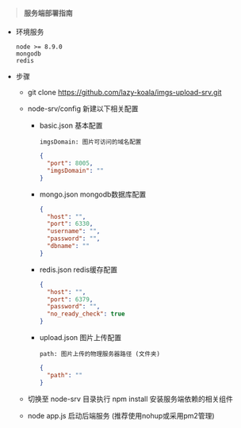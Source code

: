 > #### 服务端部署指南
- 环境服务

  ```
  node >= 8.9.0
  mongodb
  redis
  ```
- 步骤

  - git clone https://github.com/lazy-koala/imgs-upload-srv.git
  
  - node-srv/config 新建以下相关配置
    - basic.json  基本配置
      ```
      imgsDomain: 图片可访问的域名配置
      ```
      ```json
      {
        "port": 8005,
        "imgsDomain": ""
      }
      ```
    - mongo.json mongodb数据库配置
      ```json
      {
        "host": "",
        "port": 6330,
        "username": "",
        "password": "",
        "dbname": ""
      }
      ```
    - redis.json redis缓存配置
      ```json
      {
        "host": "",
        "port": 6379,
        "password": "",
        "no_ready_check": true
      }
      ```
    - upload.json 图片上传配置
      ```
      path: 图片上传的物理服务器路径 (文件夹)
      ```
      ```json
      {
        "path": ""
      }
      ```
      
  - 切换至 node-srv 目录执行 npm install 安装服务端依赖的相关组件
  
  - node app.js 启动后端服务 (推荐使用nohup或采用pm2管理)
